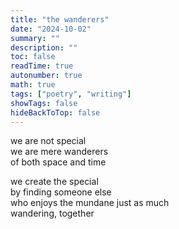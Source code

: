 ```yaml
---
title: "the wanderers"
date: "2024-10-02"
summary: ""
description: ""
toc: false
readTime: true
autonumber: true
math: true
tags: ["poetry", "writing"]
showTags: false
hideBackToTop: false
---
```


we are not special  
we are mere wanderers  
of both space and time  

we create the special  
by finding someone else  
who enjoys the mundane just as much  
wandering, together 


